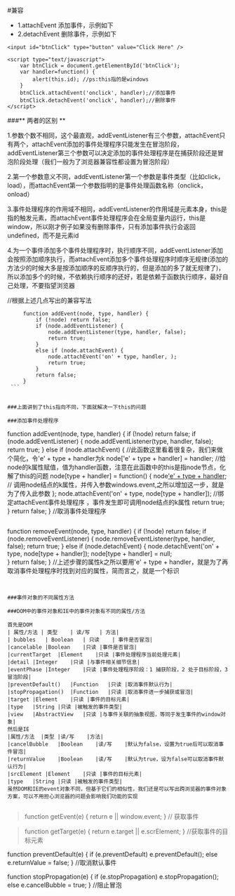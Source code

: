 
#兼容
- 1.attachEvent  添加事件，示例如下
- 2.detachEvent  删除事件，示例如下
```
<input id="btnClick" type="button" value="Click Here" />
```
```
<script type="text/javascript">
    var btnClick = document.getElementById('btnClick');
    var handler=function() {
        alert(this.id); //ps:this指的是windows
    }
    btnClick.attachEvent('onclick', handler);//添加事件
    btnClick.detachEvent('onclick', handler);//删除事件
</script>
```
###** 两者的区别 **

1.参数个数不相同，这个最直观，addEventListener有三个参数，attachEvent只有两个，attachEvent添加的事件处理程序只能发生在冒泡阶段，addEventListener第三个参数可以决定添加的事件处理程序是在捕获阶段还是冒泡阶段处理（我们一般为了浏览器兼容性都设置为冒泡阶段）

2.第一个参数意义不同，addEventListener第一个参数是事件类型（比如click，load），而attachEvent第一个参数指明的是事件处理函数名称（onclick，onload）

3.事件处理程序的作用域不相同，addEventListener的作用域是元素本身，this是指的触发元素，而attachEvent事件处理程序会在全局变量内运行，this是window，所以刚才例子如果没有删除事件，只有添加事件执行会返回undefined，而不是元素id

4.为一个事件添加多个事件处理程序时，执行顺序不同，addEventListener添加会按照添加顺序执行，而attachEvent添加多个事件处理程序时顺序无规律(添加的方法少的时候大多是按添加顺序的反顺序执行的，但是添加的多了就无规律了)，所以添加多个的时候，不依赖执行顺序的还好，若是依赖于函数执行顺序，最好自己处理，不要指望浏览器

  //根据上述几点写出的兼容写法
   ```
        function addEvent(node, type, handler) {
            if (!node) return false;
            if (node.addEventListener) {
                node.addEventListener(type, handler, false);
                return true;
            }
            else if (node.attachEvent) {
                node.attachEvent('on' + type, handler, );
                return true;
            }
            return false;
        }
	```
	
	
###上面讲到了this指向不同，下面就解决一下this的问题

###添加事件处理程序

```
   function addEvent(node, type, handler) {
        if (!node) return false;
        if (node.addEventListener) {
            node.addEventListener(type, handler, false);
            return true;
        }
        else if (node.attachEvent) { //此函数这里看着很复杂，我们来做个简化，令'e' + type + handler为k
            node['e' + type + handler] = handler;  //给node的k属性赋值，值为handler函数，注意在此函数中的this是指node节点，化解了this的问题
            node[type + handler] = function() {
            node['e' + type + handler](window.event);  // 调用node结点的k属性，并传入参数windows.event,之所以增加这一步，就是为了传入此参数
            };
            node.attachEvent('on' + type, node[type + handler]); //绑定attachEvent事件处理程序 ，事件发生即可调用node结点的k属性
            return true;
        }
        return false;
    }
//取消事件处理程序
```

```
function removeEvent(node, type, handler) {
    if (!node) return false;
    if (node.removeEventListener) {
        node.removeEventListener(type, handler, false);
        return true;
    }
    else if (node.detachEvent) {
        node.detachEvent('on' + type, node[type + handler]);           node[type + handler] = null;                           
    }
    return false;
}
  //上述步骤的属性k之所以要用'e' + type + handler，就是为了再取消事件处理程序时找到对应的属性，简而言之，就是一个标识
```


###事件对象的不同属性方法

###DOM中的事件对象和IE中的事件对象有不同的属性/方法

首先是DOM
| 属性/方法	| 类型	| 读/写	| 方法|
| bubbles	| Boolean	| 只读	| 事件是否冒泡|
|cancelable	|Boolean	|只读	|事件是否冒泡|
|currentTarget	|Element	|只读	|事件处理程序当前处理元素|
|detail	|Integer	|只读	|与事件相关细节信息|
|eventPhase	|Integer	|只读	|事件处理程序阶段：1 捕获阶段，2 处于目标阶段，3 冒泡阶段|
|preventDefault()	|Function	|只读	|取消事件默认行为|
|stopPropagation()	|Function	|只读	|取消事件进一步捕获或冒泡|
|target	|Element	|只读	|事件的目标元素|
|type	|String	|只读	|被触发的事件类型|
|view	|AbstractView	|只读	|与事件关联的抽象视图，等同于发生事件的window对象|
然后是IE
|属性/方法	|类型	|读/写	|方法|
|cancelBubble	|Boolean	|读/写	|默认为false，设置为true后可以取消事件冒泡|
|returnValue	|Boolean	|读/写	|默认为true，设为false可以取消事件默认行为|
|srcElement	|Element	|只读	|事件的目标元素|
|type	|String	|只读	|被触发的事件类型|
虽然DOM和IE的event对象不同，但基于它们的相似性，我们还是可以写出跨浏览器的事件对象方案，可以不用担心浏览器的问题会影响我们功能的实现


```
>function getEvent(e) {
    return e || window.event;
} // 获取事件



>function getTarget(e) {
    return e.target || e.scrElement;
} //获取事件的目标元素



function preventDefault(e) {
    if (e.preventDefault)
        e.preventDefault();
    else
        e.returnValue = false;
}  //取消默认事件



function stopPropagation(e) {
    if (e.stopPropagation)
        e.stopPropagation();
    else
        e.cancelBubble = true;
}  //阻止冒泡
```
